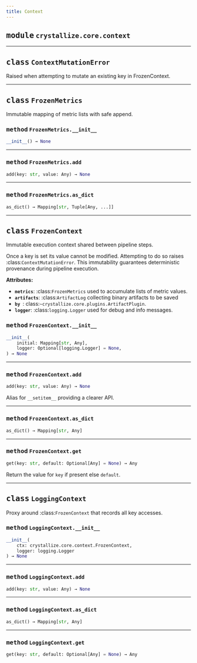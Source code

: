 ```yaml
---
title: Context
---
```



## <kbd>module</kbd> `crystallize.core.context`






---

## <kbd>class</kbd> `ContextMutationError`
Raised when attempting to mutate an existing key in FrozenContext. 





---

## <kbd>class</kbd> `FrozenMetrics`
Immutable mapping of metric lists with safe append. 

### <kbd>method</kbd> `FrozenMetrics.__init__`

```python
__init__() → None
```








---

### <kbd>method</kbd> `FrozenMetrics.add`

```python
add(key: str, value: Any) → None
```





---

### <kbd>method</kbd> `FrozenMetrics.as_dict`

```python
as_dict() → Mapping[str, Tuple[Any, ...]]
```






---

## <kbd>class</kbd> `FrozenContext`
Immutable execution context shared between pipeline steps. 

Once a key is set its value cannot be modified. Attempting to do so raises :class:`ContextMutationError`. This immutability guarantees deterministic provenance during pipeline execution. 



**Attributes:**
 
 - <b>`metrics`</b>:  :class:`FrozenMetrics` used to accumulate lists of metric  values. 
- <b>`artifacts`</b>:  :class:`ArtifactLog` collecting binary artifacts to be saved
- <b>`by `</b>: class:`~crystallize.core.plugins.ArtifactPlugin`.
- <b>`logger`</b>:  :class:`logging.Logger` used for debug and info messages.

### <kbd>method</kbd> `FrozenContext.__init__`

```python
__init__(
    initial: Mapping[str, Any],
    logger: Optional[logging.Logger] = None,
) → None
```








---

### <kbd>method</kbd> `FrozenContext.add`

```python
add(key: str, value: Any) → None
```

Alias for ``__setitem__`` providing a clearer API. 

---

### <kbd>method</kbd> `FrozenContext.as_dict`

```python
as_dict() → Mapping[str, Any]
```





---

### <kbd>method</kbd> `FrozenContext.get`

```python
get(key: str, default: Optional[Any] = None) → Any
```

Return the value for ``key`` if present else ``default``. 


---

## <kbd>class</kbd> `LoggingContext`
Proxy around :class:`FrozenContext` that records all key accesses. 

### <kbd>method</kbd> `LoggingContext.__init__`

```python
__init__(
    ctx: crystallize.core.context.FrozenContext,
    logger: logging.Logger
) → None
```








---

### <kbd>method</kbd> `LoggingContext.add`

```python
add(key: str, value: Any) → None
```





---

### <kbd>method</kbd> `LoggingContext.as_dict`

```python
as_dict() → Mapping[str, Any]
```





---

### <kbd>method</kbd> `LoggingContext.get`

```python
get(key: str, default: Optional[Any] = None) → Any
```







